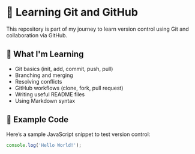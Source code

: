 # 🚀 Learning Git and GitHub

This repository is part of my journey to learn version control using Git and collaboration via GitHub.

## 📂 What I'm Learning

- Git basics (init, add, commit, push, pull)
- Branching and merging
- Resolving conflicts
- GitHub workflows (clone, fork, pull request)
- Writing useful README files
- Using Markdown syntax

## 🧪 Example Code

Here’s a sample JavaScript snippet to test version control:

```javascript
console.log('Hello World!');
```